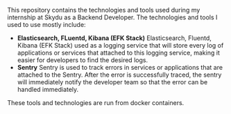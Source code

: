 This repository contains the technologies and tools used during my internship at Skydu as a Backend Developer. The technologies and tools I used to use mostly include:

- **Elasticsearch, FLuentd, Kibana (EFK Stack)**
Elasticsearch, Fluentd, Kibana (EFK Stack) used as a logging service that will store every log of applications or services that attached to this logging service, making it easier for developers to find the desired logs.
- **Sentry**
Sentry is used to track errors in services or applications that are attached to the Sentry. After the error is successfully traced, the sentry will immediately notify the developer team so that the error can be handled immediately.

These tools and technologies are run from docker containers.
